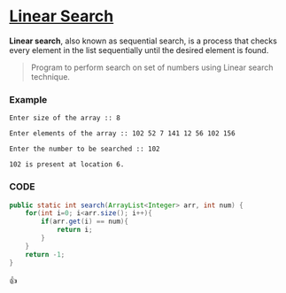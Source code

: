 [Linear Search](LinearSearch.java)
=============

__Linear search__, also known as sequential search, is a process that checks every element in the list sequentially until the desired element is found.  

> Program to perform search on set of numbers using Linear search technique.

### Example
```
Enter size of the array :: 8
    
Enter elements of the array :: 102 52 7 141 12 56 102 156
    
Enter the number to be searched :: 102

102 is present at location 6.
```

### CODE
```java
public static int search(ArrayList<Integer> arr, int num) {
    for(int i=0; i<arr.size(); i++){
        if(arr.get(i) == num){
            return i;
        }
    }
    return -1;
}
```

:+1: